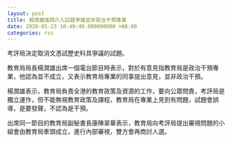 ```yaml
---
layout: post
title: 楊潤雄強調介入試題爭議並非政治干預專業
date: 2020-05-23 10:49:40.000000000 +08:00
categories: rss
---
```


考評局決定取消文憑試歷史科具爭議的試題。

教育局局長楊潤雄出席一個電台節目時表示，對於有意見指教育局是政治干預專業，他認為並不成立，又表示教育局專業的同事提出意見，並非政治干預。

楊潤雄表示，教育局負責全港的教育政策及資源的工作，要向公眾問責，考評局是獨立運作，但不能無視教育政策及課程，教育局在專業上見到有問題，試題會誤導，是要發聲，不認為是干預。

出席同一節目的教育局副秘書長康陳翠華表示，教育局向考評局提出審視問題的小組會由教育局牽頭成立，進行內部審視，雙方會再商討人選。
